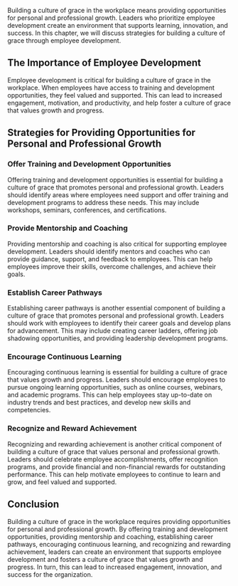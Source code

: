 
Building a culture of grace in the workplace means providing opportunities for personal and professional growth. Leaders who prioritize employee development create an environment that supports learning, innovation, and success. In this chapter, we will discuss strategies for building a culture of grace through employee development.

The Importance of Employee Development
--------------------------------------

Employee development is critical for building a culture of grace in the workplace. When employees have access to training and development opportunities, they feel valued and supported. This can lead to increased engagement, motivation, and productivity, and help foster a culture of grace that values growth and progress.

Strategies for Providing Opportunities for Personal and Professional Growth
---------------------------------------------------------------------------

### Offer Training and Development Opportunities

Offering training and development opportunities is essential for building a culture of grace that promotes personal and professional growth. Leaders should identify areas where employees need support and offer training and development programs to address these needs. This may include workshops, seminars, conferences, and certifications.

### Provide Mentorship and Coaching

Providing mentorship and coaching is also critical for supporting employee development. Leaders should identify mentors and coaches who can provide guidance, support, and feedback to employees. This can help employees improve their skills, overcome challenges, and achieve their goals.

### Establish Career Pathways

Establishing career pathways is another essential component of building a culture of grace that promotes personal and professional growth. Leaders should work with employees to identify their career goals and develop plans for advancement. This may include creating career ladders, offering job shadowing opportunities, and providing leadership development programs.

### Encourage Continuous Learning

Encouraging continuous learning is essential for building a culture of grace that values growth and progress. Leaders should encourage employees to pursue ongoing learning opportunities, such as online courses, webinars, and academic programs. This can help employees stay up-to-date on industry trends and best practices, and develop new skills and competencies.

### Recognize and Reward Achievement

Recognizing and rewarding achievement is another critical component of building a culture of grace that values personal and professional growth. Leaders should celebrate employee accomplishments, offer recognition programs, and provide financial and non-financial rewards for outstanding performance. This can help motivate employees to continue to learn and grow, and feel valued and supported.

Conclusion
----------

Building a culture of grace in the workplace requires providing opportunities for personal and professional growth. By offering training and development opportunities, providing mentorship and coaching, establishing career pathways, encouraging continuous learning, and recognizing and rewarding achievement, leaders can create an environment that supports employee development and fosters a culture of grace that values growth and progress. In turn, this can lead to increased engagement, innovation, and success for the organization.
